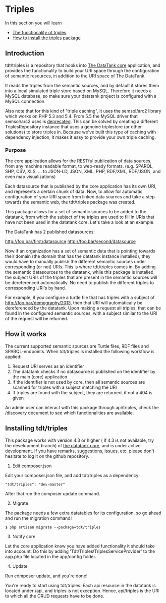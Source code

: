 # Triples

In this section you will learn

* [The functionality of triples](#functionality)
* [How to install the triples package](#install)

<a id="functionality" class="anchor"></a>
## Introduction

tdt/triples is a repository that hooks into [The DataTank core](https://github.com/tdt/core) application, and provides the functionality to build your URI space through the configuration of semantic resources, in addition to the URI space of The DataTank.

It reads the triples from the semantic sources, and by default it stores them into a local simulated triple store based on MySQL. Therefore it needs a MySQL database, so make sure your datatank project is configured with a MySQL connection.

Also note that for this kind of "triple caching", it uses the semsol/arc2 library which works on PHP 5.3 and 5.4. From 5.5 the MySQL driver that semsol/arc2 uses is [deprecated](https://github.com/semsol/arc2/issues/58). This can be solved by creating a different TriplesRepository instance that uses a genuine triplestore (or other solutions) to store triples in. Because we've built this type of caching with dependency injection, it makes it easy to provide your own triple caching.

### Purpose
The core application allows for the RESTful publication of data sources, from any machine readable format, to web-ready formats. (e.g. SPARQL, SHP, CSV, XLS, ... to JSON-LD, JSON, XML, PHP, RDF/XML, RDF/JSON, and even map visualizations)

Each datasource that is published by the core application has its own URI, and represents a certain chunk of data. Now, to allow for automatic configuration of your URI space from linked data sources and take a step towards the semantic web, the tdt/triples package was created.

This package allows for a set of semantic sources to be added to the datatank, from which the subject of the triples are used to fill in URIs that have not been used in the datatank core. Let's take a look at an example.

The DataTank has 2 published datasources:

http://foo.bar/first/datasource
http://foo.bar/second/datasource

Now if an organization has a set of semantic data that is pointing towards their domain (the domain that has the datatank instance installed), they would have to manually publish the different semantic sources under corresponding (or not) URIs. This is where tdt/triples comes in. By adding the semantic datasources to the datatank, while this package is installed, the subject URIs of the triples that are present in the semantic sources will be dereferenced automatically. No need to publish the different triples to corresponding URI's by hand.

For example, if you configure a turtle file that has triples with a subject of http://foo.bar/demography/2013, then that URI will automatically be dereferenced by the datatank. Upon making a request all triples, that can be found in the configured semantic sources, with a subject similar to the URI of the request will be returned.

## How it works

The current supported semantic sources are Turtle files, RDF files and SPARQL-endpoints. When tdt/triples is installed the following workflow is applied:

1. Request URI serves as an identifier
2. The datatank checks if no datasource is published on the identifier by the main (core) application
3. If the identifier is not used by core, then all semantic sources are scanned for triples with a subject matching the URI
4. If triples are found with the subject, they are returned, if not a 404 is given

An admin user can interact with this package through api/triples, check the /discovery document to see which functionalities are available.

<a id="install" class="anchor"></a>
## Installing tdt/triples

This package works with version 4.3 or higher ( if 4.3 is not available, try the development branch) of [the datatank core](https://github.com/tdt/core), and is under active development. If you have remarks, suggestions, issues, etc. please don't hesitate to log it on the github repository.

1) Edit composer.json

Edit your composer.json file, and add tdt/triples as a dependency:

    "tdt/triples": "dev-master"

After that run the composer update command.

2) Migrate

The package needs a few extra datatables for its configuration, so go ahead and run the migration command!

    $ php artisan migrate --package=tdt/triples

3) Notify core

Let the core application know you have added functionality it should take into account. Do this by adding 'Tdt\Triples\TriplesServiceProvider' to the app.php file located in the app/config folder.

4) Update

Run composer update, and you're done!

You're ready to start using tdt/triples. Each api resource in the datatank is located under <root>/api, and triples is not exception. Hence, api/triples is the URI to which all the CRUD requests have to be done.

